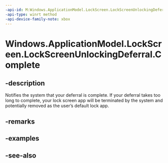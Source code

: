 ```yaml
---
-api-id: M:Windows.ApplicationModel.LockScreen.LockScreenUnlockingDeferral.Complete
-api-type: winrt method
-api-device-family-note: xbox
---
```


<!-- Method syntax
public void Complete()
-->

# Windows.ApplicationModel.LockScreen.LockScreenUnlockingDeferral.Complete

## -description
Notifies the system that your deferral is complete. If your deferral takes too long to complete, your lock screen app will be terminated by the system and potentially removed as the user’s default lock app.

## -remarks

## -examples

## -see-also
